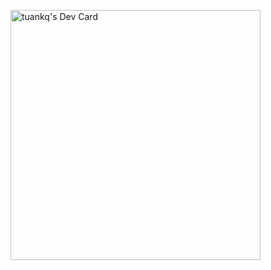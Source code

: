 <a href="https://app.daily.dev/tuankq"><img src="https://api.daily.dev/devcards/eab2163a7b534bfb9bc39c2d12cba436.png?r=izr" width="400" alt="tuankq's Dev Card"/></a>
